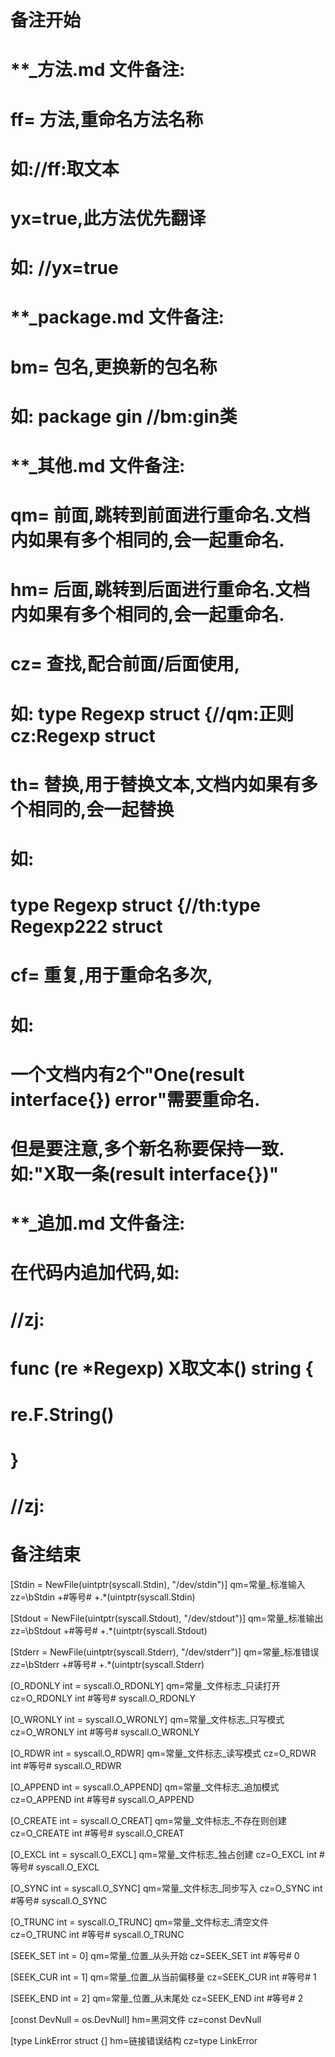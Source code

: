 # 备注开始
# **_方法.md 文件备注:
# ff= 方法,重命名方法名称
# 如://ff:取文本
#
# yx=true,此方法优先翻译
# 如: //yx=true

# **_package.md 文件备注:
# bm= 包名,更换新的包名称 
# 如: package gin //bm:gin类

# **_其他.md 文件备注:
# qm= 前面,跳转到前面进行重命名.文档内如果有多个相同的,会一起重命名.
# hm= 后面,跳转到后面进行重命名.文档内如果有多个相同的,会一起重命名.
# cz= 查找,配合前面/后面使用,
# 如: type Regexp struct {//qm:正则 cz:Regexp struct
#
# th= 替换,用于替换文本,文档内如果有多个相同的,会一起替换
# 如:
# type Regexp struct {//th:type Regexp222 struct
#
# cf= 重复,用于重命名多次,
# 如: 
# 一个文档内有2个"One(result interface{}) error"需要重命名.
# 但是要注意,多个新名称要保持一致. 如:"X取一条(result interface{})"

# **_追加.md 文件备注:
# 在代码内追加代码,如:
# //zj:
# func (re *Regexp) X取文本() string { 
# re.F.String()
# }
# //zj:
# 备注结束

[Stdin = NewFile(uintptr(syscall.Stdin), "/dev/stdin")]
qm=常量_标准输入
zz=\bStdin +#等号# +.*\(uintptr\(syscall\.Stdin\)

[Stdout = NewFile(uintptr(syscall.Stdout), "/dev/stdout")]
qm=常量_标准输出
zz=\bStdout +#等号# +.*\(uintptr\(syscall\.Stdout\)

[Stderr = NewFile(uintptr(syscall.Stderr), "/dev/stderr")]
qm=常量_标准错误
zz=\bStderr +#等号# +.*\(uintptr\(syscall\.Stderr\)

[O_RDONLY int = syscall.O_RDONLY]
qm=常量_文件标志_只读打开
cz=O_RDONLY int #等号# syscall.O_RDONLY

[O_WRONLY int = syscall.O_WRONLY]
qm=常量_文件标志_只写模式
cz=O_WRONLY int #等号# syscall.O_WRONLY

[O_RDWR int = syscall.O_RDWR]
qm=常量_文件标志_读写模式
cz=O_RDWR int #等号# syscall.O_RDWR

[O_APPEND int = syscall.O_APPEND]
qm=常量_文件标志_追加模式
cz=O_APPEND int #等号# syscall.O_APPEND

[O_CREATE int = syscall.O_CREAT]
qm=常量_文件标志_不存在则创建
cz=O_CREATE int #等号# syscall.O_CREAT

[O_EXCL int = syscall.O_EXCL]
qm=常量_文件标志_独占创建
cz=O_EXCL int #等号# syscall.O_EXCL

[O_SYNC int = syscall.O_SYNC]
qm=常量_文件标志_同步写入
cz=O_SYNC int #等号# syscall.O_SYNC

[O_TRUNC int = syscall.O_TRUNC]
qm=常量_文件标志_清空文件
cz=O_TRUNC int #等号# syscall.O_TRUNC

[SEEK_SET int = 0]
qm=常量_位置_从头开始
cz=SEEK_SET int #等号# 0

[SEEK_CUR int = 1]
qm=常量_位置_从当前偏移量
cz=SEEK_CUR int #等号# 1

[SEEK_END int = 2]
qm=常量_位置_从末尾处
cz=SEEK_END int #等号# 2

[const DevNull = os.DevNull]
hm=黑洞文件
cz=const DevNull

[type LinkError struct {]
hm=链接错误结构
cz=type LinkError
